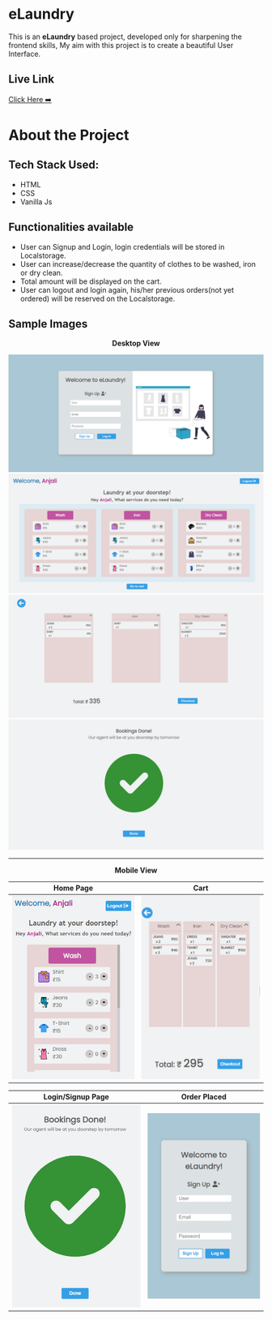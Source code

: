 # eLaundry

This is an **eLaundry** based project, developed only for sharpening the frontend skills, My aim with this project is to create a beautiful User Interface.

## Live Link

[Click Here ➡️](https://anjali-kukreti.github.io/eLaundry/)

# About the Project

## Tech Stack Used:
* HTML
* CSS
* Vanilla Js

## Functionalities available
* User can Signup and Login, login credentials will be stored in Localstorage.
* User can increase/decrease the quantity of clothes to be washed, iron or dry clean.
* Total amount will be displayed on the cart.
* User can logout and login again, his/her previous orders(not yet ordered) will be reserved on the Localstorage.

## Sample Images

 <p align="center"> <strong> Desktop View</strong></p>
 <img src="https://github.com/ANJALI-KUKRETI/eLaundry/blob/main/images/eL8.png">
 <img src="https://github.com/ANJALI-KUKRETI/eLaundry/blob/main/images/eL1.png">
 <img src="https://github.com/ANJALI-KUKRETI/eLaundry/blob/main/images/eL2.png">
 <img src="https://github.com/ANJALI-KUKRETI/eLaundry/blob/main/images/eL3.png">
 
 
 <hr>
 
  <p align="center"> <strong>Mobile View</strong></p>
  
  
  Home Page                |       Cart
:-------------------------:|:-------------------------:
![](https://github.com/ANJALI-KUKRETI/eLaundry/blob/main/images/eL4.png)  |  ![](https://github.com/ANJALI-KUKRETI/eLaundry/blob/main/images/eL5.png)

  Login/Signup Page        |       Order Placed
:-------------------------:|:-------------------------:
![](https://github.com/ANJALI-KUKRETI/eLaundry/blob/main/images/eL6.png)  |  ![](https://github.com/ANJALI-KUKRETI/eLaundry/blob/main/images/eL7.png)
